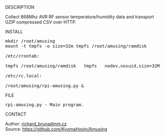 
DESCRIPTION

Collect 868Mhz AVR RF sensor temperature/humidity data and transport GZIP compressed CSV over HTTP.

INSTALL

<pre>
mkdir /root/amusing
mount -t tmpfs -o size=32m tmpfs /root/amusing/ramdisk

/etc/crontab:

tmpfs /root/amusing/ramdisk   tmpfs   nodev,nosuid,size=32M   0       0

/etc/rc.local:

/root/amusing/rpi-amusing.py &
</pre>

FILE

<pre>
rpi-amusing.py - Main program.
</pre>

CONTACT

Author: richard_bruna@nm.cz<br>
Source: https://github.com/KyomaHooin/Amusing

